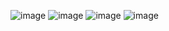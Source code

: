 ![image](https://github.com/user-attachments/assets/d7fe3c8a-5c3d-4bd0-8d48-5214287887ef)
![image](https://github.com/user-attachments/assets/b681f7fa-5e54-4718-90ca-ddfd37d44bcd)
![image](https://github.com/user-attachments/assets/6ff82e73-6a11-4a13-bfd3-75fdcef942d9)
![image](https://github.com/user-attachments/assets/2241c343-4042-4f30-9a44-89c8eb25e32c)
